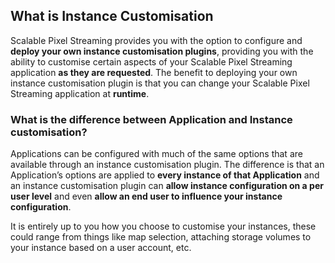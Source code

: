 ## What is Instance Customisation
Scalable Pixel Streaming provides you with the option to configure and **deploy your own instance customisation plugins**, providing you with the ability to customise certain aspects of your Scalable Pixel Streaming application **as they are requested**. The benefit to deploying your own instance customisation plugin is that you can change your Scalable Pixel Streaming application at **runtime**.

### What is the difference between Application and Instance customisation?
Applications can be configured with much of the same options that are available through an instance customisation plugin. The difference is that an Application’s options are applied to **every instance of that Application** and an instance customisation plugin can **allow instance configuration on a per user level** and even **allow an end user to influence your instance configuration**. 

It is entirely up to you how you choose to customise your instances, these could range from things like map selection, attaching storage volumes to your instance based on a user account, etc.
